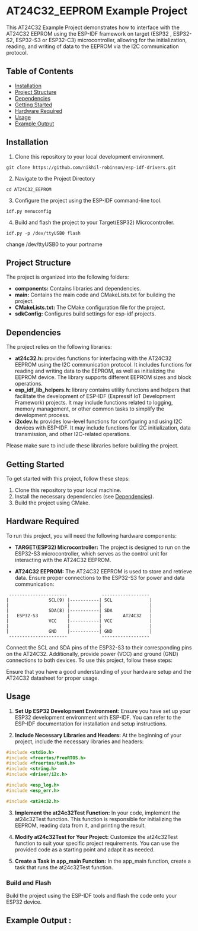 # AT24C32_EEPROM Example Project

This AT24C32 Example Project demonstrates how to interface with the AT24C32 EEPROM using the ESP-IDF framework on target (ESP32 , ESP32-S2, ESP32-S3 or ESP32-C3) microcontroller, allowing for the initialization, reading, and writing of data to the EEPROM via the I2C communication protocol.

## Table of Contents

- [Installation](#installation)
- [Project Structure](#project-structure)
- [Dependencies](#dependencies)
- [Getting Started](#getting-started)
- [Hardware Required](#hardware-required)
- [Usage](#usage)
- [Example Output](#example-output)

## Installation 

1. Clone this repository to your local development environment.

```
git clone https://github.com/nikhil-robinson/esp-idf-drivers.git
```
2. Navigate to the Project Directory
```
cd AT24C32_EEPROM
```
3. Configure the project using the ESP-IDF command-line tool.
```
idf.py menuconfig
```
4. Build and flash the project to your Target(ESP32) Microcontroller.

```
idf.py -p /dev/ttyUSB0 flash
```
change /dev/ttyUSB0 to your portname


## Project Structure

The project is organized into the following folders:

- **components:** Contains libraries and dependencies.
- **main:** Contains the main code and CMakeLists.txt for building the project.
- **CMakeLists.txt:** The CMake configuration file for the project.
- **sdkConfig:** Configures build settings for esp-idf projects.

## Dependencies

The project relies on the following libraries:

- **at24c32.h:**  provides functions for interfacing with the AT24C32 EEPROM using the I2C communication protocol. It includes functions for reading and writing data to the EEPROM, as well as initializing the EEPROM device. The library supports different EEPROM sizes and block operations.
- **esp_idf_lib_helpers.h:** library contains utility functions and helpers that facilitate the development of ESP-IDF (Espressif IoT Development Framework) projects. It may include functions related to logging, memory management, or other common tasks to simplify the development process.
- **i2cdev.h:** provides low-level functions for configuring and using I2C devices with ESP-IDF. It may include functions for I2C initialization, data transmission, and other I2C-related operations.

Please make sure to include these libraries before building the project.

## Getting Started

To get started with this project, follow these steps:

1. Clone this repository to your local machine.
2. Install the necessary dependencies (see [Dependencies](#dependencies)).
3. Build the project using CMake.


## Hardware Required

To run this project, you will need the following hardware components:

- **TARGET(ESP32) Microcontroller:** The project is designed to run on the ESP32-S3 microcontroller, which serves as the control unit for interacting with the AT24C32 EEPROM.

- **AT24C32 EEPROM:** The AT24C32 EEPROM is used to store and retrieve data. Ensure proper connections to the ESP32-S3 for power and data communication: 

```
 ----------------------             ------------------
|               SCL(9) |-----------| SCL              |
|                      |           |                  | 
|               SDA(8) |-----------| SDA              |
|   ESP32-S3           |           |        AT24C32   |
|               VCC    |-----------| VCC              |
|                      |           |                  |
|               GND    |-----------| GND              |
 ----------------------             ------------------
```
Connect the SCL and SDA pins of the ESP32-S3 to their corresponding pins on the AT24C32. Additionally, provide power (VCC) and ground (GND) connections to both devices.
To use this project, follow these steps:

Ensure that you have a good understanding of your hardware setup and the AT24C32 datasheet for proper usage.

## Usage

1. **Set Up ESP32 Development Environment:** Ensure you have set up your ESP32 development environment with ESP-IDF. You can refer to the ESP-IDF documentation for installation and setup instructions.

2. **Include Necessary Libraries and Headers:** At the beginning of your project, include the necessary libraries and headers:

```c
#include <stdio.h>
#include <freertos/FreeRTOS.h>
#include <freertos/task.h>
#include <string.h>
#include <driver/i2c.h>

#include <esp_log.h>
#include <esp_err.h>

#include <at24c32.h> 

```

3. **Implement the at24c32Test Function:** In your code, implement the at24c32Test function. This function is responsible for initializing the EEPROM, reading data from it, and printing the result.

4. **Modify at24c32Test for Your Project:** Customize the at24c32Test function to suit your specific project requirements. You can use the provided code as a starting point and adapt it as needed.

5. **Create a Task in app_main Function:** In the app_main function, create a task that runs the at24c32Test function.

### Build and Flash

Build the project using the ESP-IDF tools and flash the code onto your ESP32 device.

## Example Output :